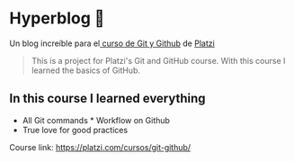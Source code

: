 # Hyperblog 💚
Un blog increíble para el[ curso de Git y Github](https://platzi.com/cursos/git-github/ " curso de Git y Github") de [Platzi](https://platzi.com/ "Platzi")

> This is a project for Platzi's Git and GitHub course. With this course I learned the basics of GitHub.

## In this course I learned everything 
* All Git commands * Workflow on Github 
* True love for good practices 

Course link: https://platzi.com/cursos/git-github/ 